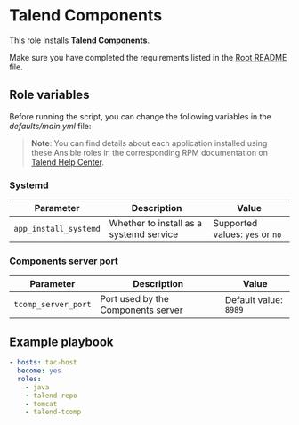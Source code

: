 # Talend Components

This role installs **Talend Components**.

Make sure you have completed the requirements listed in the [Root README](../../../README.md) file.

## Role variables

Before running the script, you can change the following variables in the *defaults/main.yml* file:

> **Note**: You can find details about each application installed using these Ansible roles in the corresponding RPM documentation on [Talend Help Center](https://help.talend.com/search/all?query=rpm&content-lang=en-US).

### Systemd

| Parameter             | Description                             | Value                           |
| --------------------- | --------------------------------------- | ------------------------------- |
| `app_install_systemd` | Whether to install as a systemd service | Supported values: `yes` or `no` |

### Components server port

| Parameter           | Description                        | Value                 |
| ------------------- | ---------------------------------- | --------------------- |
| `tcomp_server_port` | Port used by the Components server | Default value: `8989` |

## Example playbook

```yaml
- hosts: tac-host
  become: yes
  roles:
    - java
    - talend-repo
    - tomcat
    - talend-tcomp
```
